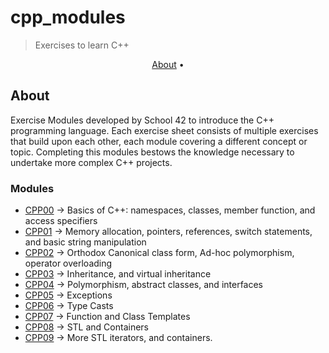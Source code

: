 # cpp_modules
>Exercises to learn C++

</p>
<p align="center">
	<a href="#about">About</a> •
</p>

## About
Exercise Modules developed by School 42 to introduce the C++ programming language. Each exercise sheet consists of multiple exercises that build upon each other, each module covering a different concept or topic. 
Completing this modules bestows the knowledge necessary to undertake more complex C++ projects.

### Modules
- [CPP00](https://github.com/MartimPinto/cpp_modules/tree/master/CPP%2000) -> Basics of C++: namespaces, classes, member function, and access specifiers
- [CPP01](https://github.com/MartimPinto/cpp_modules/tree/master/CPP%2001) -> Memory allocation, pointers, references, switch statements, and basic string manipulation
- [CPP02](https://github.com/MartimPinto/cpp_modules/tree/master/CPP%2002) -> Orthodox Canonical class form, Ad-hoc polymorphism, operator overloading
- [CPP03](https://github.com/MartimPinto/cpp_modules/tree/master/CPP%2003) -> Inheritance, and virtual inheritance
- [CPP04](https://github.com/MartimPinto/cpp_modules/tree/master/CPP%2004) -> Polymorphism, abstract classes, and interfaces
- [CPP05](https://github.com/MartimPinto/cpp_modules/tree/master/CPP%2005) -> Exceptions
- [CPP06](https://github.com/MartimPinto/cpp_modules/tree/master/CPP%2006) -> Type Casts
- [CPP07](https://github.com/MartimPinto/cpp_modules/tree/master/CPP%2007) -> Function and Class Templates
- [CPP08](https://github.com/MartimPinto/cpp_modules/tree/master/CPP%2008) -> STL and Containers
- [CPP09](https://github.com/MartimPinto/cpp_modules/tree/master/CPP%2009) -> More STL iterators, and containers.

